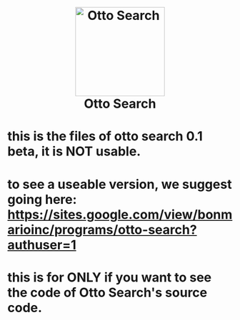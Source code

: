 <h1 align="center">
  <br>
  <a href="https://sites.google.com/view/bonmarioinc/programs/otto-search?authuser=1"><img src="https://media.discordapp.net/attachments/608850682145144832/969415145728131082/otto_browser_logo_beta.png?width=464&height=464" alt="Otto Search" width="200"></a>
  <br>
  <b>Otto Search</b>
  <br>
</h1>
 
# this is the files of otto search 0.1 beta, it is NOT usable.
# to see a useable version, we suggest going here: https://sites.google.com/view/bonmarioinc/programs/otto-search?authuser=1
# this is for ONLY if you want to see the code of Otto Search's source code.
